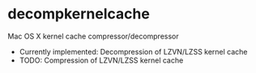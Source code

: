 decompkernelcache
=================

Mac OS X kernel cache compressor/decompressor

- Currently implemented: Decompression of LZVN/LZSS kernel cache
- TODO: Compression of LZVN/LZSS kernel cache

